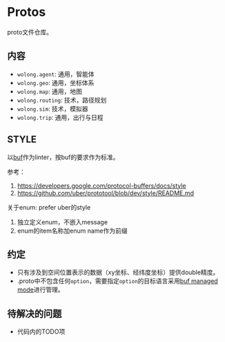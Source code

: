 # Protos

proto文件仓库。

## 内容

- `wolong.agent`: 通用，智能体
- `wolong.geo`: 通用，坐标体系
- `wolong.map`: 通用，地图
- `wolong.routing`: 技术，路径规划
- `wolong.sim`: 技术，模拟器
- `wolong.trip`: 通用，出行与日程

## STYLE

以[buf](https://github.com/bufbuild/buf)作为linter，按buf的要求作为标准。

参考：
1. https://developers.google.com/protocol-buffers/docs/style
2. https://github.com/uber/prototool/blob/dev/style/README.md

关于enum: prefer uber的style
1. 独立定义enum，不嵌入message
2. enum的item名称加enum name作为前缀

## 约定

- 只有涉及到空间位置表示的数据（xy坐标、经纬度坐标）提供double精度。
- .proto中不包含任何`option`，需要指定`option`的目标语言采用[buf managed mode](https://docs.buf.build/tour/use-managed-mode)进行管理。

## 待解决的问题

- 代码内的TODO项
